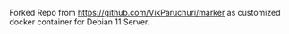 Forked Repo from https://github.com/VikParuchuri/marker as customized docker container for Debian 11 Server.
